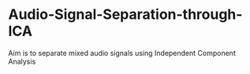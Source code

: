 # Audio-Signal-Separation-through-ICA
Aim is to separate mixed audio signals using Independent Component Analysis
